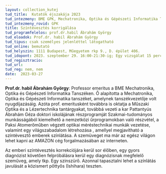 ```yaml
---
layout: collection_kutej
tud_title:  Kutatók éjszakája 2023
tud_intezmeny: BME GPK, Mechatronika, Optika és Gépészeti Informatika Tanszék
tud_intezmeny_rovid: GPK
title: Színtévesztés korrigálása
tud_programfelelos: prof.dr.habil Ábrahám György
tud_eloadok: Prof.dr. habil Ábrahám György
tud_tipus: csak személyes jelenléttel látogatható
tud_online: bemutató
tud_helyszin: 1111 Budapest, Műegyetem rkp 9., D. épület 406.
tud_idopont: 2023. szeptember 29. 16:00-21:30-ig; Egy vizsgálat 15 perc +bemutató. A vizsgálat érkezési sorrendben zajlik!
tud_regisztracio: 
tud_url: 
tud_reg: nem, nem
date:  2023-03-27
---
```


**Prof.dr. habil Ábrahám György**: Professor emeritus a BME Mechatronika, Optika és Gépészeti Informatika Tanszéken. Ő alapította a Mechatronika, Optika és Gépészeti Informatika tanszéket, amelynek tanszékvezetője volt nyugdíjazásáig. Azóta prof. emeritusként továbbra is oktatja a Műszaki Optika és a Lézertechnika tantárgyakat, továbbá vezeti a kar Pattantyús Ábrahám Géza doktori iskolájának részprogramját  Szakmai-tudományos munkásságából kiemelhető a nemzetközi űrprogramokban való részvétel, a Paksi Atomerőműben végzett optikai méréstechnikai munkák vezetése, valamint egy világszabadalom létrehozása , amellyel megjavítható a színtévesztő emberek színlátása. A szemüveget ma már az egész világon lehet kapni az AMAZON cég forgalmazásában az interneten.


Az emberi színtévesztés korrekciójára kerül sor élőben, egy gyors diagnózist követően felpróbálásra kerül egy diagnózisnak megfelelő szeműveg, amely tkp. Egy szinszürő. Azonnal tapasztalni lehet a színlátás javulását a közismert pőttyős (Ishihara) teszten.
